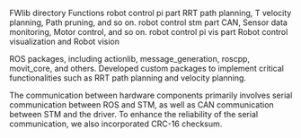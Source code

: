 FWlib directory	            Functions
robot control pi part	      RRT path planning, T velocity planning, Path pruning, and so on.
robot control stm part	    CAN, Sensor data monitoring, Motor control, and so on.
robot control pi vis part	  Robot control visualization and Robot vision

ROS packages, including actionlib, message_generation, roscpp, movit_core, and others. 
Developed custom packages to implement critical functionalities such as RRT path planning and velocity planning.

The communication between hardware components primarily involves serial communication between ROS and STM, as well as CAN communication between STM and the driver. 
To enhance the reliability of the serial communication, we also incorporated CRC-16 checksum. 
